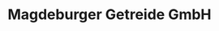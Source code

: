---
title: "Magdeburger Getreide GmbH"
url: /ausleben/magdeburger-getreide-gmbh/
shop: Landwirtschaftlich
---